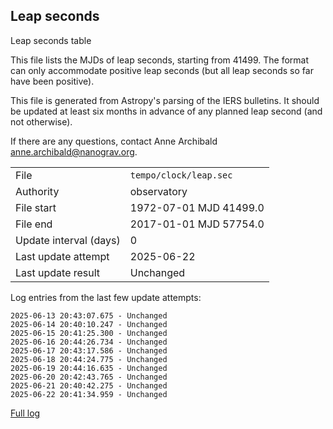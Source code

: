 
## Leap seconds

Leap seconds table

This file lists the MJDs of leap seconds, starting from 41499.
The format can only accommodate positive leap seconds (but all
leap seconds so far have been positive).

This file is generated from Astropy's parsing of the IERS
bulletins. It should be updated at least six months in advance
of any planned leap second (and not otherwise).

If there are any questions, contact Anne Archibald
<anne.archibald@nanograv.org>.

|     |     |
|:--- |:--- |
| File | `tempo/clock/leap.sec` |
| Authority | observatory |
| File start | 1972-07-01 MJD 41499.0 |
| File end | 2017-01-01 MJD 57754.0 |
| Update interval (days) | 0 |
| Last update attempt | 2025-06-22 |
| Last update result | Unchanged |

Log entries from the last few update attempts:
```
2025-06-13 20:43:07.675 - Unchanged
2025-06-14 20:40:10.247 - Unchanged
2025-06-15 20:41:25.300 - Unchanged
2025-06-16 20:44:26.734 - Unchanged
2025-06-17 20:43:17.586 - Unchanged
2025-06-18 20:44:24.775 - Unchanged
2025-06-19 20:44:16.635 - Unchanged
2025-06-20 20:42:43.765 - Unchanged
2025-06-21 20:40:42.275 - Unchanged
2025-06-22 20:41:34.959 - Unchanged
```
[Full log](https://raw.githubusercontent.com/ipta/pulsar-clock-corrections/main/log/tempo/clock/leap.sec.log)
